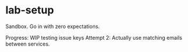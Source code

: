 # lab-setup
Sandbox. Go in with zero expectations.

Progress: 
WIP testing issue keys
Attempt 2: Actually use matching emails between services.
